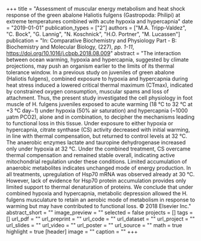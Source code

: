 +++
title = "Assessment of muscular energy metabolism and heat shock response of the green abalone Haliotis fulgens (Gastropoda: Philipi) at extreme temperatures combined with acute hypoxia and hypercapnia"
date = "2019-01-01"
publication_types = ["2"]
authors = ["M.A. Tripp-Valdez", "C. Bock", "G. Lannig", "N. Koschnick", "H.O. Portner", "M. Lucassen"]
publication = "In: Comparative Biochemistry and Physiology Part - B: Biochemistry and Molecular Biology, (227), _pp. 1-11_, https://doi.org/10.1016/j.cbpb.2018.08.009"
abstract = "The interaction between ocean warming, hypoxia and hypercapnia, suggested by climate projections, may push an organism earlier to the limits of its thermal tolerance window. In a previous study on juveniles of green abalone (Haliotis fulgens), combined exposure to hypoxia and hypercapnia during heat stress induced a lowered critical thermal maximum (CTmax), indicated by constrained oxygen consumption, muscular spams and loss of attachment. Thus, the present study investigated the cell physiology in foot muscle of H. fulgens juveniles exposed to acute warming (18 °C to 32 °C at +3 °C day−1) under hypoxia (50% air saturation) and hypercapnia (~1000 μatm PCO2), alone and in combination, to decipher the mechanisms leading to functional loss in this tissue. Under exposure to either hypoxia or hypercapnia, citrate synthase (CS) activity decreased with initial warming, in line with thermal compensation, but returned to control levels at 32 °C. The anaerobic enzymes lactate and tauropine dehydrogenase increased only under hypoxia at 32 °C. Under the combined treatment, CS overcame thermal compensation and remained stable overall, indicating active mitochondrial regulation under these conditions. Limited accumulation of anaerobic metabolites indicates unchanged mode of energy production. In all treatments, upregulation of Hsp70 mRNA was observed already at 30 °C. However, lack of evidence for Hsp70 protein accumulation provides only limited support to thermal denaturation of proteins. We conclude that under combined hypoxia and hypercapnia, metabolic depression allowed the H. fulgens musculature to retain an aerobic mode of metabolism in response to warming but may have contributed to functional loss. © 2018 Elsevier Inc."
abstract_short = ""
image_preview = ""
selected = false
projects = []
tags = []
url_pdf = ""
url_preprint = ""
url_code = ""
url_dataset = ""
url_project = ""
url_slides = ""
url_video = ""
url_poster = ""
url_source = ""
math = true
highlight = true
[header]
image = ""
caption = ""
+++
